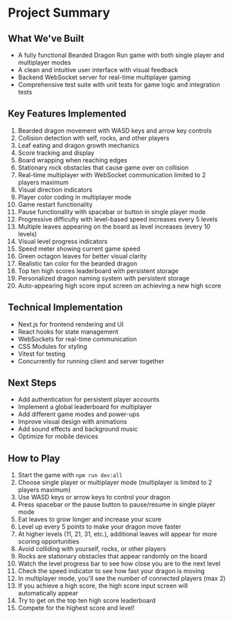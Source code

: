 # Project Summary

## What We've Built
- A fully functional Bearded Dragon Run game with both single player and multiplayer modes
- A clean and intuitive user interface with visual feedback
- Backend WebSocket server for real-time multiplayer gaming
- Comprehensive test suite with unit tests for game logic and integration tests

## Key Features Implemented
1. Bearded dragon movement with WASD keys and arrow key controls
2. Collision detection with self, rocks, and other players
3. Leaf eating and dragon growth mechanics
4. Score tracking and display
5. Board wrapping when reaching edges
6. Stationary rock obstacles that cause game over on collision
7. Real-time multiplayer with WebSocket communication limited to 2 players maximum
7. Visual direction indicators
8. Player color coding in multiplayer mode
9. Game restart functionality
10. Pause functionality with spacebar or button in single player mode
11. Progressive difficulty with level-based speed increases every 5 levels
12. Multiple leaves appearing on the board as level increases (every 10 levels)
13. Visual level progress indicators
14. Speed meter showing current game speed
15. Green octagon leaves for better visual clarity
16. Realistic tan color for the bearded dragon
17. Top ten high scores leaderboard with persistent storage
18. Personalized dragon naming system with persistent storage
19. Auto-appearing high score input screen on achieving a new high score

## Technical Implementation
- Next.js for frontend rendering and UI
- React hooks for state management
- WebSockets for real-time communication
- CSS Modules for styling
- Vitest for testing
- Concurrently for running client and server together

## Next Steps
- Add authentication for persistent player accounts
- Implement a global leaderboard for multiplayer
- Add different game modes and power-ups
- Improve visual design with animations
- Add sound effects and background music
- Optimize for mobile devices

## How to Play
1. Start the game with `npm run dev:all`
2. Choose single player or multiplayer mode (multiplayer is limited to 2 players maximum)
3. Use WASD keys or arrow keys to control your dragon
4. Press spacebar or the pause button to pause/resume in single player mode
5. Eat leaves to grow longer and increase your score
6. Level up every 5 points to make your dragon move faster
7. At higher levels (11, 21, 31, etc.), additional leaves will appear for more scoring opportunities
8. Avoid colliding with yourself, rocks, or other players
9. Rocks are stationary obstacles that appear randomly on the board
9. Watch the level progress bar to see how close you are to the next level
10. Check the speed indicator to see how fast your dragon is moving
11. In multiplayer mode, you'll see the number of connected players (max 2)
12. If you achieve a high score, the high score input screen will automatically appear
13. Try to get on the top ten high score leaderboard
14. Compete for the highest score and level!
